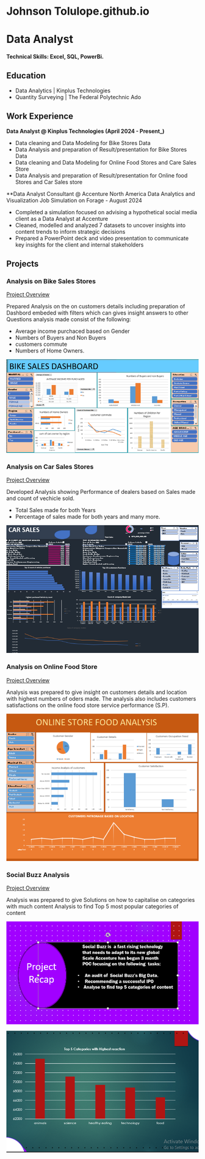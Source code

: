 # Johnson Tolulope.github.io
# Data Analyst

#### Technical Skills: Excel, SQL, PowerBi.

## Education

-  Data Analytics	| Kinplus Technologies  			        		
-  Quantity Surveying | The Federal Polytechnic Ado 

## Work Experience
**Data Analyst @ Kinplus Technologies (April 2024 - Present_)**
- Data cleaning and Data Modeling for Bike Stores Data
- Data Analysis  and preparation of Result/presentation for Bike Stores Data
- Data cleaning and Data Modeling for Online Food Stores and Care Sales Store
- Data Analysis  and preparation of Result/presentation for Online food Stores and Car Sales store

**Data Analyst Consultant @ Accenture North America Data Analytics and Visualization Job Simulation on Forage - August 2024

 - Completed a simulation focused on advising a hypothetical social media client
   as a Data Analyst at Accenture
 - Cleaned, modelled and analyzed 7 datasets to uncover insights into content
   trends to inform strategic decisions
 - Prepared a PowerPoint deck and video presentation to communicate key insights
   for the client and internal stakeholders


## Projects
### Analysis on Bike Sales Stores
[Project Overview](https://www.mdpi.com/1424-8220/22/8/3048)

Prepared Analysis on the on customers details including preparation of Dashbord embeded with filters which can gives insight answers to other Questions
analysis made consist of the following:
- Average income purchaced based on Gender
- Numbers of Buyers and Non Buyers
- customers commute
- Numbers of Home Owners.

![Dashboard](https://github.com/JohnsonTolulope/JohnsonTolulope.github.io/blob/main/Capture%20bIKE%20SALES.PNG)


### Analysis on Car Sales Stores
[Project Overview](https://www.mdpi.com/1424-8220/22/8/3048)

Developed Analysis showing Performance of dealers based on Sales made and count of vechicle sold.
- Total Sales made for both Years
- Percentage of sales made for both years  and many more.

![Dashboard](https://github.com/JohnsonTolulope/JohnsonTolulope.github.io/blob/main/Capture%20car%20sales%20Dashboard.PNG)


### Analysis on Online Food Store
[Project Overview](https://www.mdpi.com/1424-8220/22/8/3048)

Analysis was prepared to give insight on customers details and location with highest numbers of oders made.
The analysis also includes customers satisfactions on the online food store service performance (S.P).

![Dashboard](https://github.com/JohnsonTolulope/JohnsonTolulope.github.io/blob/main/foodstore%20Dashboard.PNG)


### Social Buzz Analysis
[Project Overview](https://www.mdpi.com/1424-8220/22/8/3048)

Analysis was prepared to give Solutions on how to capitalise on categories with much content
Analysis  to find Top 5 most popular categories of content

![image](https://github.com/JohnsonTolulope/JohnsonTolulope.github.io/blob/main/Accentures%20project.PNG)


![Dashboard](https://github.com/JohnsonTolulope/JohnsonTolulope.github.io/blob/main/Social%20Buzz.PNG)










